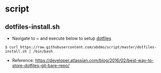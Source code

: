 # script

## dotfiles-install.sh
* Navigate to ~ and execute below to setup [dotfiles](https://github.com/abdmo/dotfiles)
```shell
$ curl https://raw.githubusercontent.com/abdmo/script/master/dotfiles-install.sh | /bin/bash
```
* Reference:  https://developer.atlassian.com/blog/2016/02/best-way-to-store-dotfiles-git-bare-repo/